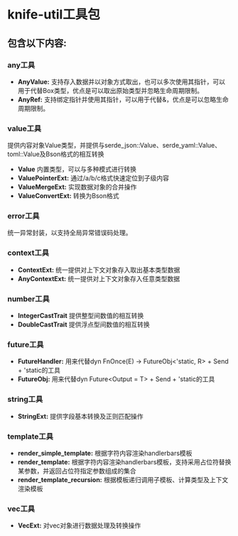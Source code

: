 # knife-util工具包

## 包含以下内容:

### any工具
* **AnyValue:** 支持存入数据并以对象方式取出，也可以多次使用其指针，可以用于代替Box<dyn Any>类型，优点是可以取出原始类型并忽略生命周期限制。
* **AnyRef:** 支持绑定指针并使用其指针，可以用于代替&，优点是可以忽略生命周期限制。

### value工具
提供内容对象Value类型，并提供与serde_json::Value、serde_yaml::Value、toml::Value及Bson格式的相互转换
* **Value** 内置类型，可以与多种模式进行转换
* **ValuePointerExt:** 通过/a/b/c格式快速定位到子级内容
* **ValueMergeExt:** 实现数据对象的合并操作
* **ValueConvertExt:** 转换为Bson格式

### error工具
统一异常封装，以支持全局异常错误码处理。

### context工具
* **ContextExt:** 统一提供对上下文对象存入取出基本类型数据
* **AnyContextExt:** 统一提供对上下文对象存入任意类型数据

### number工具
* **IntegerCastTrait** 提供整型间数值的相互转换
* **DoubleCastTrait** 提供浮点型间数值的相互转换

### future工具
* **FutureHandler:** 用来代替dyn FnOnce(E) -> FutureObj<'static, R> + Send + 'static的工具
* **FutureObj:** 用来代替dyn Future<Output = T> + Send + 'static的工具

### string工具
* **StringExt:** 提供字段基本转换及正则匹配操作

### template工具
* **render_simple_template:** 根据字符内容渲染handlerbars模板
* **render_template:** 根据字符内容渲染handlerbars模板，支持采用占位符替换某参数，并返回占位符指定参数组成的集合
* **render_template_recursion:** 根据模板递归调用子模板、计算类型及上下文渲染模板

### vec工具
* **VecExt:** 对vec对象进行数据处理及转换操作
